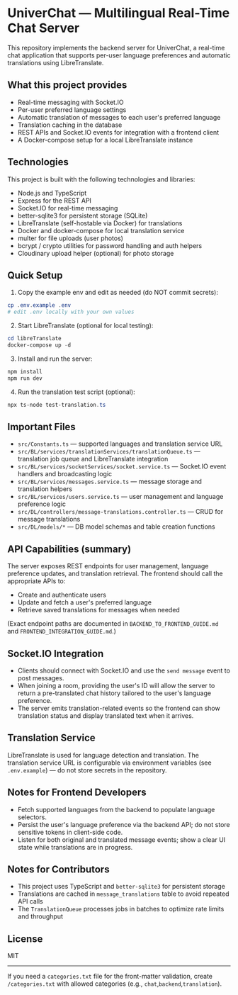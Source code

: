 # UniverChat — Multilingual Real-Time Chat Server

This repository implements the backend server for UniverChat, a real-time chat application that supports per-user language preferences and automatic translations using LibreTranslate.

## What this project provides

- Real-time messaging with Socket.IO
- Per-user preferred language settings
- Automatic translation of messages to each user's preferred language
- Translation caching in the database
- REST APIs and Socket.IO events for integration with a frontend client
- A Docker-compose setup for a local LibreTranslate instance

## Technologies

This project is built with the following technologies and libraries:

- Node.js and TypeScript
- Express for the REST API
- Socket.IO for real-time messaging
- better-sqlite3 for persistent storage (SQLite)
- LibreTranslate (self-hostable via Docker) for translations
- Docker and docker-compose for local translation service
- multer for file uploads (user photos)
- bcrypt / crypto utilities for password handling and auth helpers
- Cloudinary upload helper (optional) for photo storage

## Quick Setup

1. Copy the example env and edit as needed (do NOT commit secrets):

```powershell
cp .env.example .env
# edit .env locally with your own values
```

2. Start LibreTranslate (optional for local testing):

```powershell
cd libreTranslate
docker-compose up -d
```

3. Install and run the server:

```powershell
npm install
npm run dev
```

4. Run the translation test script (optional):

```powershell
npx ts-node test-translation.ts
```

## Important Files

- `src/Constants.ts` — supported languages and translation service URL
- `src/BL/services/translationServices/translationQueue.ts` — translation job queue and LibreTranslate integration
- `src/BL/services/socketServices/socket.service.ts` — Socket.IO event handlers and broadcasting logic
- `src/BL/services/messages.service.ts` — message storage and translation helpers
- `src/BL/services/users.service.ts` — user management and language preference logic
- `src/DL/controllers/message-translations.controller.ts` — CRUD for message translations
- `src/DL/models/*` — DB model schemas and table creation functions

## API Capabilities (summary)

The server exposes REST endpoints for user management, language preference updates, and translation retrieval. The frontend should call the appropriate APIs to:

- Create and authenticate users
- Update and fetch a user's preferred language
- Retrieve saved translations for messages when needed

(Exact endpoint paths are documented in `BACKEND_TO_FRONTEND_GUIDE.md` and `FRONTEND_INTEGRATION_GUIDE.md`.)

## Socket.IO Integration

- Clients should connect with Socket.IO and use the `send message` event to post messages.
- When joining a room, providing the user's ID will allow the server to return a pre-translated chat history tailored to the user's language preference.
- The server emits translation-related events so the frontend can show translation status and display translated text when it arrives.

## Translation Service

LibreTranslate is used for language detection and translation. The translation service URL is configurable via environment variables (see `.env.example`) — do not store secrets in the repository.

## Notes for Frontend Developers

- Fetch supported languages from the backend to populate language selectors.
- Persist the user's language preference via the backend API; do not store sensitive tokens in client-side code.
- Listen for both original and translated message events; show a clear UI state while translations are in progress.

## Notes for Contributors

- This project uses TypeScript and `better-sqlite3` for persistent storage
- Translations are cached in `message_translations` table to avoid repeated API calls
- The `TranslationQueue` processes jobs in batches to optimize rate limits and throughput

## License

MIT

---

If you need a `categories.txt` file for the front-matter validation, create `/categories.txt` with allowed categories (e.g., `chat`,`backend`,`translation`).
